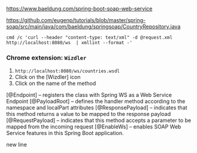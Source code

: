 https://www.baeldung.com/spring-boot-soap-web-service

https://github.com/eugenp/tutorials/blob/master/spring-soap/src/main/java/com/baeldung/springsoap/CountryRepository.java


` cmd /c 'curl --header "content-type: text/xml" -d @request.xml http://localhost:8080/ws  | xmllint --format -' `



### Chrome extension: `Wizdler`
 
1. ` http://localhost:8080/ws/countries.wsdl `
2. Click on the [Wizdler] icon
3. Click on the name of the method


[@Endpoint]         – registers the class with Spring WS as a Web Service Endpoint
[@PayloadRoot]      – defines the handler method according to the namespace and localPart attributes
[@ResponsePayload]  – indicates that this method returns a value to be mapped to the response payload
[@RequestPayload]   – indicates that this method accepts a parameter to be mapped from the incoming request
[@EnableWs]         – enables SOAP Web Service features in this Spring Boot application.

new line
